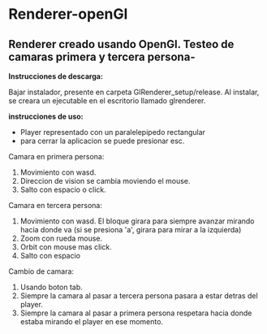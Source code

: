 # Renderer-openGl
## Renderer creado usando OpenGl. Testeo de camaras primera y tercera persona-

**Instrucciones de descarga:**

Bajar instalador, presente en carpeta GlRenderer_setup/release. Al instalar, se creara un ejecutable en el escritorio llamado glrenderer.


**instrucciones de uso:**

* Player representado con un paralelepipedo rectangular
* para cerrar la aplicacion se puede presionar esc.

Camara en primera persona:
1. Movimiento con wasd.
2. Direccion de vision se cambia moviendo el mouse.
3. Salto con espacio o click.

Camara en tercera persona:
1. Movimiento con wasd. El bloque girara para siempre avanzar mirando hacia donde va (si se presiona 'a', girara para mirar a la izquierda)
2. Zoom con rueda mouse.
3. Orbit con mouse mas click.
4. Salto con espacio

Cambio de camara:
1. Usando boton tab.
2. Siempre la camara al pasar a tercera persona pasara a estar detras del player.
3. Siempre la camara al pasar a primera persona respetara hacia donde estaba mirando el player en ese momento.

